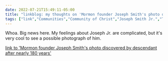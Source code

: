 ---date: 2022-07-21T15:49:11-05:00title: "linkblog: my thoughts on 'Mormon founder Joseph Smith's photo discovered by descendant after nearly 180 years'"tags: ["link","Communities","Community of Christ","Joseph Smith Jr.","The Church of Jesus Christ of Latter-day Saints","Lach Mackay","David Howlett"]---Whoa. Big news here. My feelings about Joseph Jr. are complicated, but it's very cool to see a possible photograph of him. [link to 'Mormon founder Joseph Smith's photo discovered by descendant after nearly 180 years'](https://religionnews.com/2022/07/21/mormon-founder-joseph-smiths-photo-discovered-by-descendant-after-nearly-180-years/)